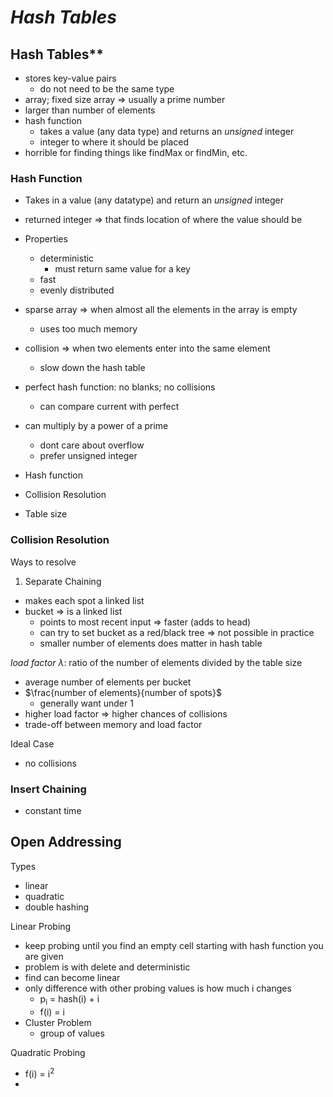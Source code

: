 # ***Hash Tables***

## Hash Tables**

- stores key-value pairs
    - do not need to be the same type
- array; fixed size array => usually a prime number
- larger than number of elements
- hash function
    - takes a value (any data type) and returns an *unsigned* integer
    - integer to where it should be placed
- horrible for finding things like findMax or findMin, etc.

### **Hash Function**
- Takes in a value (any datatype) and return an *unsigned* integer
- returned integer => that finds location of where the value should be
- Properties
    - deterministic
        - must return same value for a key
    - fast
    - evenly distributed
- sparse array => when almost all the elements in the array is empty
    - uses too much memory
- collision => when two elements enter into the same element
    - slow down the hash table
- perfect hash function: no blanks; no collisions
    - can compare current with perfect
- can multiply by a power of a prime
    - dont care about overflow
    - prefer unsigned integer
  
- Hash function
- Collision Resolution
- Table size

### **Collision Resolution**
Ways to resolve
1. Separate Chaining
  - makes each spot a linked list
  - bucket => is a linked list
    - points to most recent input => faster (adds to head)
    - can try to set bucket as a red/black tree => not possible in practice
    - smaller number of elements does matter in hash table

*load factor $\lambda$*: ratio of the number of elements divided by the table size
- average number of elements per bucket
- $\frac{number of elements}{number of spots}$
  - generally want under 1
- higher load factor => higher chances of collisions
- trade-off between memory and load factor

Ideal Case
- no collisions
  
### **Insert Chaining**
- constant time


## **Open Addressing**
Types
- linear
- quadratic
- double hashing

Linear Probing
- keep probing until you find an empty cell starting with hash function you are given
- problem is with delete and deterministic
- find can become linear
- only difference with other probing values is how much i changes
  - p<sub>i</sub> = hash(i) + i
  - f(i) = i
- Cluster Problem
  - group of values

Quadratic Probing
- f(i) = i<sup>2</sup>
- 